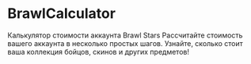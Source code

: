 # BrawlCalculator
Калькулятор стоимости аккаунта Brawl Stars Рассчитайте стоимость вашего аккаунта в несколько простых шагов. Узнайте, сколько стоит ваша коллекция бойцов, скинов и других предметов!
